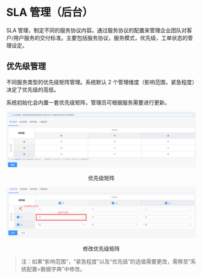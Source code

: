 # SLA 管理（后台）

SLA 管理，制定不同的服务协议内容。通过服务协议的配置来管理企业团队对客户/用户服务的交付标准。主要包括服务协议，服务模式，优先级，工单状态的管理设定。

## 优先级管理

不同服务类型的优先级矩阵管理。系统默认 2 个管理维度（影响范围，紧急程度）决定了优先级的高低。

系统初始化会内置一套优先级矩阵，管理员可根据服务需要进行更新。

![](../../media/b90491b1adcd29d09c191a3af2efbbc6.png)

<center>优先级矩阵</center>

![](../../media/fe3995196d21d9bcf537ac352302ac45.png)

<center>修改优先级矩阵</center>

> 注：如果“影响范围”，“紧急程度”以及“优先级”的选值需要更改，需移至“系统配置\>数据字典”中修改。
